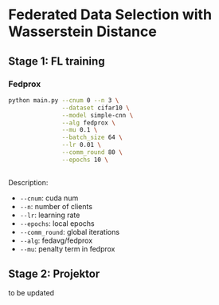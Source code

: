# Federated Data Selection with Wasserstein Distance


## Stage 1: FL training 

### Fedprox

```bash
python main.py --cnum 0 --n 3 \
               --dataset cifar10 \
               --model simple-cnn \
               --alg fedprox \
               --mu 0.1 \
               --batch_size 64 \
               --lr 0.01 \
               --comm_round 80 \
               --epochs 10 \
               
```

Description: 
- `--cnum`: cuda num 
- `--n`: number of clients 
- `--lr`: learning rate 
- `--epochs`: local epochs 
- `--comm_round`: global iterations
- `--alg`: fedavg/fedprox
- `--mu`: penalty term in fedprox

## Stage 2: Projektor

to be updated 